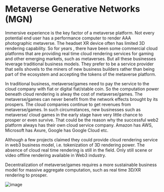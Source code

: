 # Metaverse Generative Networks (MGN) 

Immersive experience is the key factor of a metaverse platform. Not every potential end user has a performance computer to render AAA photographic metaverse. The headset XR device often has limited 3D rendering capability. So for years , there have been some commercial cloud platforms that are providing real time cloud rendering services for gaming and other emerging markets, such as metaverses. But all these businesses leverage traditional business models. They prefer to be a service provider that sells shovels to the miners of new business builders rather than being part of the ecosystem and accepting the tokens of the metaverse platform. 

In traditional business,  metaverse/games need to pay the service to the cloud company with fiat or digital fiat/stable coin. So the computation power beneath cloud rendering is alway the cost of metaverse/games. The metaverse/games can never benefit from the network effects brought by its prospers. The cloud companies continue to get revenues from metaverse/games. In such circumstances, new businesses such as metaverse/ cloud games in the early stage have very little chance to prosper or even survive.  That could be the reason why the successful web2 platform always  has their own cloud service company.  Amazon has AWS, Microsoft has Axure, Google has Google Cloud etc. 

Although a few projects claimed they could provide cloud rendering service in web3 business model, i.e. tokenization of 3D rendering power.  The absence of cloud real time rendering is still  in the field. Only still scene or video offline rendering available in Web3 industry.

Decentralization of metaverse/games requires a more sustainable business model for massive aggregate computation, such as real time 3D/XR rendering to prosper. 


![image](https://github.com/HyperdustLab/MGN/assets/85720482/4e5e3e2c-a299-4dca-bd57-0564af3bab84)

